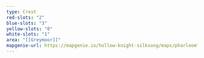 ```yaml
---
type: Crest
red-slots: "2"
blue-slots: "3"
yellow-slots: "0"
white-slots: "1"
area: "[[Greymoor]]"
mapgenie-url: https://mapgenie.io/hollow-knight-silksong/maps/pharloom?locationIds=478815
---
```

